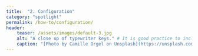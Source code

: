```yaml
---
title:  "2. Configuration"
category: "spotlight"
permalink: /how-to/configuration/
header:
    teaser: /assets/images/default-3.jpg
    alt: "A close up of typewriter keys." # It is good practice to include an image desription as alt text.
    caption: "[Photo by Camille Orgel on Unsplash](https://unsplash.com/@cam_bam)" # Put a caption for your image here. It will display in the bottom right corner of the image.
---
```

